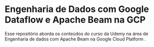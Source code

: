 # Engenharia de Dados com Google Dataflow e Apache Beam na GCP
Esse repositório aborda os conteúdos do curso da Udemy na área de Engenharia de dados com Apache Beam na Google Cloud Platform . 
